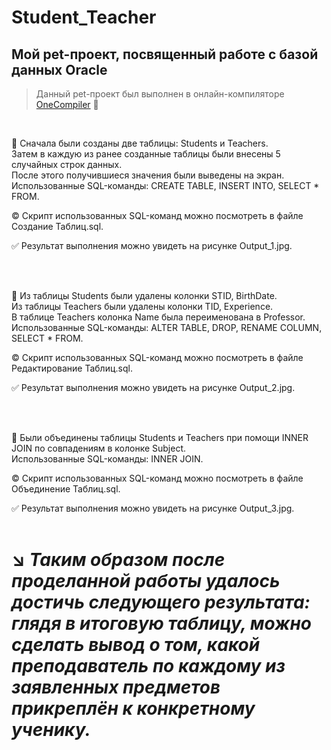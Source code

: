 # Student_Teacher
## Мой pet-проект, посвященный работе с базой данных Oracle </u>
> Данный pet-проект был выполнен в онлайн-компиляторе [OneCompiler](https://onecompiler.com/) :link:

</br>

:black_square_button: Сначала были созданы две таблицы: Students и Teachers. </br> Затем в каждую из ранее созданные таблицы были внесены 5 случайных строк данных. </br> После этого получившиеся значения были выведены на экран. </br> Использованные SQL-команды: CREATE TABLE, INSERT INTO, SELECT * FROM. 

:copyright: Скрипт использованных SQL-команд можно посмотреть в файле Создание Таблиц.sql. 

:white_check_mark: Результат выполнения можно увидеть на рисунке Output_1.jpg.

</br> </br>

:black_square_button: Из таблицы Students были удалены колонки STID, BirthDate. </br> Из таблицы Teachers были удалены колонки TID, Experience. </br> В таблице Teachers колонка Name была переименована в Professor. </br> Использованные SQL-команды: ALTER TABLE, DROP, RENAME COLUMN, SELECT * FROM. 

:copyright: Скрипт использованных SQL-команд можно посмотреть в файле Редактирование Таблиц.sql. 

:white_check_mark: Результат выполнения можно увидеть на рисунке Output_2.jpg.

</br> </br>

:black_square_button: Были объединены таблицы Students и Teachers при помощи INNER JOIN по совпадениям в колонке Subject. </br> Использованные SQL-команды: INNER JOIN. 

:copyright: Скрипт использованных SQL-команд можно посмотреть в файле Объединение Таблиц.sql. 

:white_check_mark: Результат выполнения можно увидеть на рисунке Output_3.jpg. </br> </br>

# :arrow_lower_right: ***Таким образом после проделанной работы удалось достичь следующего результата: глядя в итоговую таблицу, можно сделать вывод о том, какой преподаватель по каждому из заявленных предметов прикреплён к конкретному ученику.*** 
